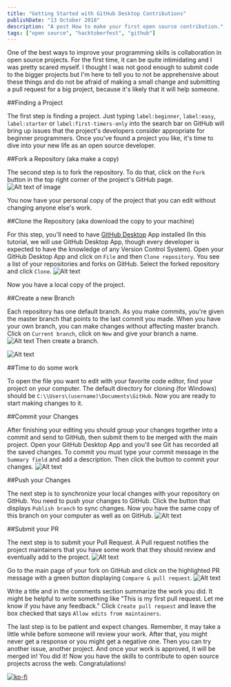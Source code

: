 ```yaml
---
title: "Getting Started with GitHub Desktop Contributions"
publishDate: "13 October 2018"
description: "A post How to make your first open source contribution."
tags: ["open source", "hacktoberfest", "github"]
---
```


One of the best ways to improve your programming skills is collaboration in open source projects. For the first time, it can be quite intimidating and I was pretty scared myself. I thought I was not good enough to submit code to the bigger projects but I'm here to tell you to not be apprehensive about these things and do not be afraid of making a small change and submitting a pull request for a big project, because it's likely that it will help someone.

##Finding a Project

The first step is finding a project. Just typing `label:beginner`, `label:easy`, `label:starter` or `label:first-timers-only` into the search bar on GitHub will bring up issues that the project's developers consider appropriate for beginner programmers. Once you've found a project you like, it's time to dive into your new life as an open source developer.

##Fork a Repository (aka make a copy)

The second step is to fork the repository. To do that, click on the `Fork` button in the top right corner of the project's GitHub page.
![Alt text of image](https://thepracticaldev.s3.amazonaws.com/i/zrp45ackvsukvv4lqkpl.png)

You now have your personal copy of the project that you can edit without changing anyone else's work.

##Clone the Repository (aka download the copy to your machine)

For this step, you'll need to have [GitHub Desktop](https://desktop.github.com/) App installed (In this tutorial, we will use GitHub Desktop App, though every developer is expected to have the knowledge of any Version Control System). Open your GitHub Desktop App and click on `File` and then `Clone repository`. You see a list of your repositories and forks on GitHub. Select the forked repository and click `Clone`.
![Alt text](https://thepracticaldev.s3.amazonaws.com/i/6ka669b71k7grb8nud3b.png)

Now you have a local copy of the project.

##Create a new Branch

Each repository has one default branch. As you make commits, you're given the master branch that points to the last commit you made. When you have your own branch, you can make changes without affecting master branch. Click on `Current branch`, click on `New` and give your branch a name.
![Alt text](https://thepracticaldev.s3.amazonaws.com/i/1iv2c750pmz1ux9flyn9.png)
Then create a branch.

![Alt text](https://thepracticaldev.s3.amazonaws.com/i/azr2zblkm83kktqnxj75.png)

##Time to do some work

To open the file you want to edit with your favorite code editor, find your project on your computer. The default directory for cloning (for Windows) should be `C:\\Users\(username)\Documents\GitHub`. Now you are ready to start making changes to it.

##Commit your Changes

After finishing your editing you should group your changes together into a commit and send to GitHub, then submit them to be merged with the main project. Open your GitHub Desktop App and you'll see Git has recorded all the saved changes. To commit you must type your commit message in the `Summary field` and add a description. Then click the button to commit your changes.
![Alt text](https://thepracticaldev.s3.amazonaws.com/i/ve9oysek6rjsb9wn2l3m.png)

##Push your Changes

The next step is to synchronize your local changes with your repository on GitHub. You need to push your changes to GitHub. Click the button that displays `Publish branch` to sync changes. Now you have the same copy of this branch on your computer as well as on GitHub.
![Alt text](https://thepracticaldev.s3.amazonaws.com/i/xdarcuosch8tmjdsnvgc.png)

##Submit your PR

The next step is to submit your Pull Request. A Pull request notifies the project maintainers that you have some work that they should review and eventually add to the project.
![Alt text](https://thepracticaldev.s3.amazonaws.com/i/aekfekv7rv7e3orpym7k.png)

Go to the main page of your fork on GitHub and click on the highlighted PR message with a green button displaying `Compare & pull request`.
![Alt text](https://thepracticaldev.s3.amazonaws.com/i/ianoyci0k3mbd2zu9lmd.png)

Write a title and in the comments section summarize the work you did. It might be helpful to write something like "This is my first pull request. Let me know if you have any feedback." Click `Create pull request` and leave the box checked that says `Allow edits from maintainers`.

The last step is to be patient and expect changes. Remember, it may take a little while before someone will review your work. After that, you might never get a response or you might get a negative one. Then you can try another issue, another project. And once your work is approved, it will be merged in! You did it! Now you have the skills to contribute to open source projects across the web. Congratulations!

[![ko-fi](https://ko-fi.com/img/githubbutton_sm.svg)](https://ko-fi.com/H2H7DIE8I)

